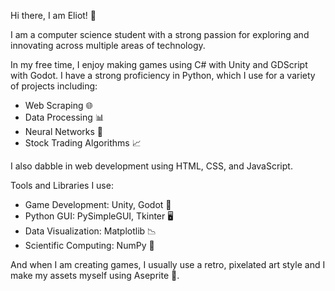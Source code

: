 Hi there, I am Eliot! 👋

I am a computer science student with a strong passion for exploring and innovating across multiple areas of technology.

In my free time, I enjoy making games using C# with Unity and GDScript with Godot. I have a strong proficiency in Python, which I use for a variety of projects including:
- Web Scraping 🌐
- Data Processing 📊
- Neural Networks 🤖
- Stock Trading Algorithms 📈

I also dabble in web development using HTML, CSS, and JavaScript.

Tools and Libraries I use:

- Game Development: Unity, Godot 🎲
- Python GUI: PySimpleGUI, Tkinter 🖥️
- Data Visualization: Matplotlib 📉
- Scientific Computing: NumPy 🔢

And when I am creating games, I usually use a retro, pixelated art style and I make my assets myself using Aseprite 👾.
